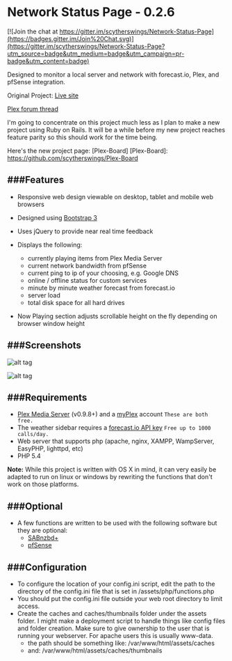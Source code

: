 Network Status Page - 0.2.6
===================

[![Join the chat at https://gitter.im/scytherswings/Network-Status-Page](https://badges.gitter.im/Join%20Chat.svg)](https://gitter.im/scytherswings/Network-Status-Page?utm_source=badge&utm_medium=badge&utm_campaign=pr-badge&utm_content=badge)

Designed to monitor a local server and network with forecast.io, Plex, and pfSense integration.

Original Project:
[Live site][ls]

[Plex forum thread][pft]

[ls]: http://d4rk.co/
[pft]: http://forums.plexapp.com/index.php/topic/84856-network-status-page/


I'm going to concentrate on this project much less as I plan to make a new project using Ruby on Rails. It will be a while before my new project reaches feature parity so this should work for the time being.

Here's the new project page:
[Plex-Board]
[Plex-Board]: https://github.com/scytherswings/Plex-Board

###Features
---------------
* Responsive web design viewable on desktop, tablet and mobile web browsers 

* Designed using [Bootstrap 3][bs]

* Uses jQuery to provide near real time feedback

* Displays the following:
	* currently playing items from Plex Media Server
	* current network bandwidth from pfSense
	* current ping to ip of your choosing, e.g. Google DNS
	* online / offline status for custom services
	* minute by minute weather forecast from forecast.io
	* server load
	* total disk space for all hard drives

* Now Playing section adjusts scrollable height on the fly depending on browser window height


[bs]: http://getbootstrap.com


###Screenshots
---------------
![alt tag](http://d.pr/i/1hfF8+)

![alt tag](http://d.pr/i/1eTEu+)


###Requirements
---------------
* [Plex Media Server][pms] (v0.9.8+) and a [myPlex][pp] account `These are both free.`
* The weather sidebar requires a [forecast.io API key][fcAPI] `Free up to 1000 calls/day.`
* Web server that supports php (apache, nginx, XAMPP, WampServer, EasyPHP, lighttpd, etc)
* PHP 5.4

**Note:** While this project is written with OS X in mind, it can very easily be adapted to run on linux or windows by rewriting the functions that don't work on those platforms.

[pms]: https://plex.tv
[pp]: https://plex.tv/subscription/about
[fcAPI]: https://developer.forecast.io


###Optional
---------------
* A few functions are written to be used with the following software but they are optional:
	* [SABnzbd+][sab]
	* [pfSense][pfs]

[sab]: http://sabnzbd.org
[pfs]: http://www.pfsense.org


###Configuration
---------------
* To configure the location of your config.ini script, edit the path to the directory of the config.ini file that is set in /assets/php/functions.php
* You should put the config.ini file outside your web root directory to limit access.
* Create the caches and caches/thumbnails folder under the assets folder. I might make a deployment script to handle things like config files and folder creation. Make sure to give ownership to the user that is running your webserver. For apache users this is usually www-data.
	* the path should be something like: /var/www/html/assets/caches
	* and: /var/www/html/assets/caches/thumbnails
